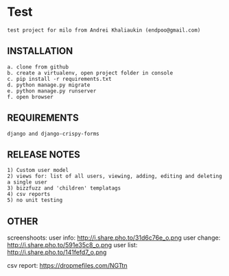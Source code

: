 Test
====

    test project for milo from Andrei Khaliaukin (endpoo@gmail.com)




INSTALLATION
------------

    a. clone from github
    b. create a virtualenv, open project folder in console
    c. pip install -r requirements.txt
    d. python manage.py migrate
    e. python manage.py runserver
    f. open browser



REQUIREMENTS
------------

    django and django-crispy-forms


RELEASE NOTES
-------------

    1) Custom user model
    2) views for: list of all users, viewing, adding, editing and deleting a single user
    3) bizzfuzz and 'children' templatags
    4) csv reports
    5) no unit testing


OTHER
-----

screenshoots:
    user info: http://i.share.pho.to/31d6c76e_o.png
    user change: http://i.share.pho.to/591e35c8_o.png
    user list: http://i.share.pho.to/141fefd7_o.png

csv report: https://dropmefiles.com/NGTtn